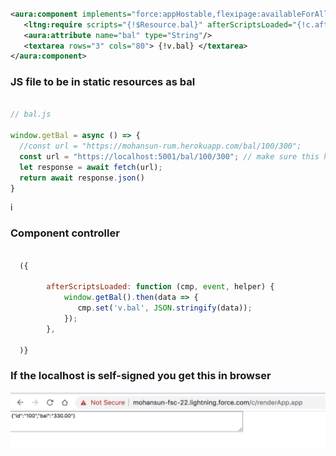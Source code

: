 


``` xml 

<aura:component implements="force:appHostable,flexipage:availableForAllPageTypes,flexipage:availableForRecordHome,force:hasRecordId,forceCommunity:availableForAllPageTypes,force:lightningQuickAction" access="global" >
   <ltng:require scripts="{!$Resource.bal}" afterScriptsLoaded="{!c.afterScriptsLoaded}" />
   <aura:attribute name="bal" type="String"/>
   <textarea rows="3" cols="80"> {!v.bal} </textarea> 
</aura:component>

```

### JS file to be in static resources as bal
```js 

// bal.js

window.getBal = async () => {
  //const url = "https://mohansun-rum.herokuapp.com/bal/100/300";
  const url = "https://localhost:5001/bal/100/300"; // make sure this has right certs and in CSP entry
  let response = await fetch(url);
  return await response.json()
}

```
i
### Component controller

```js

  ({

        afterScriptsLoaded: function (cmp, event, helper) {
   			window.getBal().then(data => {
               cmp.set('v.bal', JSON.stringify(data)); 
            });
        },

  )}

```

### If the localhost is self-signed you get this  in browser

![localhost self-signed](img/localhost-ssl-1.png)

